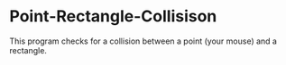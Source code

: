 # Point-Rectangle-Collisison
This program checks for a collision between a point (your mouse) and a rectangle.
